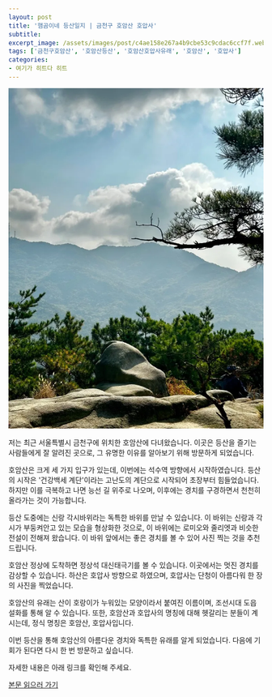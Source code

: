 ```yaml
---
layout: post
title: '햄곰이네 등산일지 | 금천구 호암산 호압사'
subtitle: 
excerpt_image: /assets/images/post/c4ae158e267a4b9cbe53c9cdac6ccf7f.webp
tags: ['금천구호암산', '호암산등산', '호암산호압사유래', '호암산', '호압사']
categories: 
- 여기가 히트다 히트
---
```


![메인 이미지](/assets/images/post/c4ae158e267a4b9cbe53c9cdac6ccf7f.webp)

저는 최근 서울특별시 금천구에 위치한 호암산에 다녀왔습니다. 이곳은 등산을 즐기는 사람들에게 잘 알려진 곳으로, 그 유명한 이유를 알아보기 위해 방문하게 되었습니다. 

호암산은 크게 세 가지 입구가 있는데, 이번에는 석수역 방향에서 시작하였습니다. 등산의 시작은 '건강백세 계단'이라는 고난도의 계단으로 시작되어 초장부터 힘들었습니다. 하지만 이를 극복하고 나면 능선 길 위주로 나오며, 이후에는 경치를 구경하면서 천천히 올라가는 것이 가능합니다.

등산 도중에는 신랑 각시바위라는 독특한 바위를 만날 수 있습니다. 이 바위는 신랑과 각시가 부둥켜안고 있는 모습을 형상화한 것으로, 이 바위에는 로미오와 줄리엣과 비슷한 전설이 전해져 왔습니다. 이 바위 앞에서는 좋은 경치를 볼 수 있어 사진 찍는 것을 추천드립니다.

호암산 정상에 도착하면 정상석 대신태극기를 볼 수 있습니다. 이곳에서는 멋진 경치를 감상할 수 있습니다. 하산은 호압사 방향으로 하였으며, 호압사는 단청이 아름다워 한 장의 사진을 찍었습니다.

호암산의 유래는 산이 호랑이가 누워있는 모양이라서 붙여진 이름이며, 조선시대 도읍 설화를 통해 알 수 있습니다. 또한, 호암산과 호압사의 명칭에 대해 헷갈리는 분들이 계시는데, 정식 명칭은 호암산, 호압사입니다.

이번 등산을 통해 호암산의 아름다운 경치와 독특한 유래를 알게 되었습니다. 다음에 기회가 된다면 다시 한 번 방문하고 싶습니다.

자세한 내용은 아래 링크를 확인해 주세요.

[본문 읽으러 가기](https://m.blog.naver.com/ham_eaten_jellybear/223237577673)
